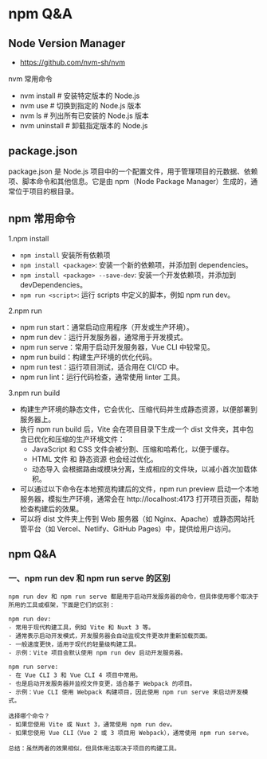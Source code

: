 # npm Q&A


## Node Version Manager
- https://github.com/nvm-sh/nvm

nvm 常用命令
- nvm install <version>     # 安装特定版本的 Node.js
- nvm use <version>         # 切换到指定的 Node.js 版本
- nvm ls                    # 列出所有已安装的 Node.js 版本
- nvm uninstall <version>   # 卸载指定版本的 Node.js


## package.json
package.json 是 Node.js 项目中的一个配置文件，用于管理项目的元数据、依赖项、脚本命令和其他信息。它是由 npm（Node Package Manager）生成的，通常位于项目的根目录。


## npm 常用命令
1.npm install
- `npm install` 安装所有依赖项
- `npm install <package>`: 安装一个新的依赖项，并添加到 dependencies。
- `npm install <package> --save-dev`: 安装一个开发依赖项，并添加到 devDependencies。
- `npm run <script>`: 运行 scripts 中定义的脚本，例如 npm run dev。

2.npm run
- npm run start：通常启动应用程序（开发或生产环境）。
- npm run dev：运行开发服务器，通常用于开发模式。
- npm run serve：常用于启动开发服务器，Vue CLI 中较常见。
- npm run build：构建生产环境的优化代码。
- npm run test：运行项目测试，适合用在 CI/CD 中。
- npm run lint：运行代码检查，通常使用 linter 工具。

3.npm run build
- 构建生产环境的静态文件，它会优化、压缩代码并生成静态资源，以便部署到服务器上。
- 执行 npm run build 后，Vite 会在项目目录下生成一个 dist 文件夹，其中包含已优化和压缩的生产环境文件：
  - JavaScript 和 CSS 文件会被分割、压缩和哈希化，以便于缓存。
  - HTML 文件 和 静态资源 也会经过优化。
  - 动态导入 会根据路由或模块分离，生成相应的文件块，以减小首次加载体积。
- 可以通过以下命令在本地预览构建后的文件，npm run preview 启动一个本地服务器，模拟生产环境，通常会在 http://localhost:4173 打开项目页面，帮助检查构建后的效果。
- 可以将 dist 文件夹上传到 Web 服务器（如 Nginx、Apache）或静态网站托管平台（如 Vercel、Netlify、GitHub Pages）中，提供给用户访问。


## npm Q&A
### 一、npm run dev 和 npm run serve 的区别
```
npm run dev 和 npm run serve 都是用于启动开发服务器的命令，但具体使用哪个取决于所用的工具或框架，下面是它们的区别：

npm run dev:
- 常用于现代构建工具，例如 Vite 和 Nuxt 3 等。
- 通常表示启动开发模式，开发服务器会自动监视文件更改并重新加载页面。
- 一般速度更快，适用于现代的轻量级构建工具。
- 示例：Vite 项目会默认使用 npm run dev 启动开发服务器。

npm run serve:
- 在 Vue CLI 3 和 Vue CLI 4 项目中常用。
- 也是启动开发服务器并监视文件变更，适合基于 Webpack 的项目。
- 示例：Vue CLI 使用 Webpack 构建项目，因此使用 npm run serve 来启动开发模式。

选择哪个命令？
- 如果您使用 Vite 或 Nuxt 3，通常使用 npm run dev。
- 如果您使用 Vue CLI（Vue 2 或 3 项目用 Webpack），通常使用 npm run serve。

总结：虽然两者的效果相似，但具体用法取决于项目的构建工具。
```
